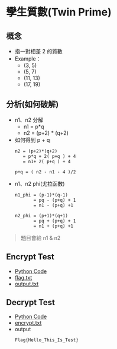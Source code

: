 # 孿生質數(Twin Prime)
## 概念
- 指一對相差 2 的質數
- Example：
    - (3, 5)
    - (5, 7)
    - (11, 13)
    - (17, 19)

## 分析(如何破解)
- n1、n2 分解
    - n1 = p*q
    - n2 = (p+2) * (q+2)
- 如何得到 p + q
    ```
    n2 = (p+2)*(q+2)
       = p*q + 2( p+q ) + 4
       = n1+ 2( p+q ) + 4

    p+q = ( n2 - n1 - 4 )/2
    ```
- n1、n2 phi(尤拉函數)
    ```
    n1_phi = (p-1)*(q-1)
           = pq - (p+q) + 1
           = n1 - (p+q) +1
    
    n2_phi = (p+1)*(q+1)
           = pq + (p+q) + 1
           = n1 + (p+q) +1
    ```
> 題目會給 n1 & n2

## Encrypt Test
- [Python Code](./Encrypt/create.py)
- [flag.txt](./Encrypt/flag.txt)
- [output.txt](./Encrypt/output.txt)

## Decrypt Test
- [Python Code](./Decrypt/solu.py)
- [encrypt.txt](./Decrypt/encrypt.txt)
- output
    ```
    Flag{Hello_This_Is_Test}
    ```